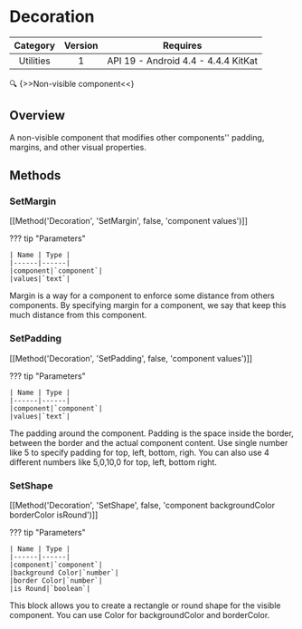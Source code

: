 # Decoration

| Category | Version | Requires |
|:--------:|:-------:|:--------:|
|Utilities|1|API 19 - Android 4.4 - 4.4.4 KitKat|

:mag: {>>Non-visible component<<}

## Overview

A non-visible component that modifies other components'' padding, margins, and other visual properties.

## Methods

### SetMargin

[[Method('Decoration', 'SetMargin', false, 'component values')]]

??? tip "Parameters"

    | Name | Type |
    |------|------|
    |component|`component`|
    |values|`text`|


Margin is a way for a component to enforce some distance from others components. By specifying margin for a component, we say that keep this much distance from this component.

### SetPadding

[[Method('Decoration', 'SetPadding', false, 'component values')]]

??? tip "Parameters"

    | Name | Type |
    |------|------|
    |component|`component`|
    |values|`text`|


The padding around the component. Padding is the space inside the border, between the border and the actual component content. Use single number like 5 to specify padding for top, left, bottom, righ. You can also use 4 different numbers like 5,0,10,0 for top, left, bottom right.

### SetShape

[[Method('Decoration', 'SetShape', false, 'component backgroundColor borderColor isRound')]]

??? tip "Parameters"

    | Name | Type |
    |------|------|
    |component|`component`|
    |background Color|`number`|
    |border Color|`number`|
    |is Round|`boolean`|


This block allows you to create a rectangle or round shape for the visible component. You can use Color for backgroundColor and borderColor.